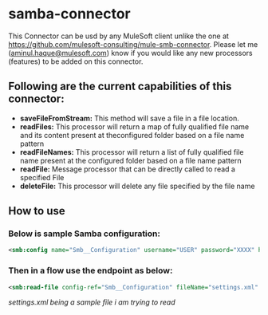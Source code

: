 # samba-connector

This Connector can be usd by any MuleSoft client unlike the one at https://github.com/mulesoft-consulting/mule-smb-connector.
Please let me (aminul.haque@mulesoft.com) know if you would like any new processors (features) to be added on this connector.

## Following are the current capabilities of this connector:
- **saveFileFromStream:** This method will save a file in a file location.
- **readFiles:** This processor will return a map of fully qualified file name and its content present at theconfigured folder based on a file name pattern
- **readFileNames:** This processor will return a list of fully qualified file name present at the   configured folder based on a file name pattern
- **readFile:** Message processor that can be directly called to read a specified File	
- **deleteFile:** This processor will delete any file specified by the file name

## How to use

### Below is sample Samba configuration:
  ```xml
  <smb:config name="Smb__Configuration" username="USER" password="XXXX" host="host" domain="WORKGROUP" folder="shared$/AMINUL" doc:name="Smb: Configuration"/>
  ```
  
  
### Then in a flow use the endpoint as below:
  ```xml
  <smb:read-file config-ref="Smb__Configuration" fileName="settings.xml" doc:name="Smb"/>
  ```
*settings.xml being a sample file i am trying to read*
